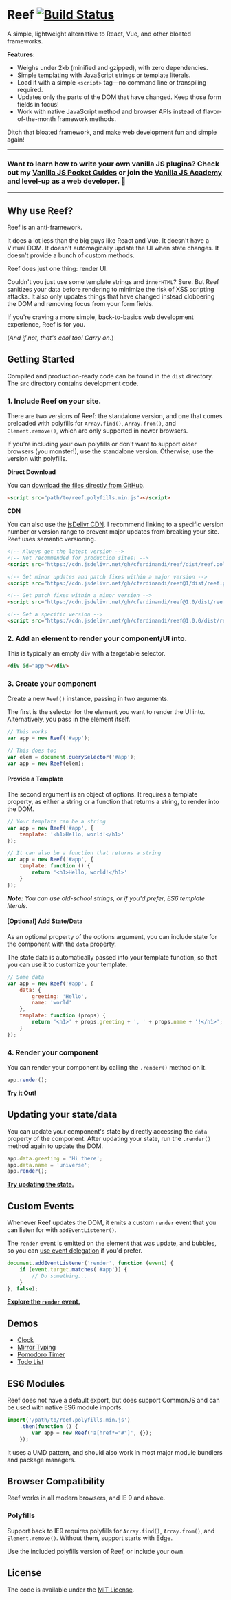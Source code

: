 # Reef [![Build Status](https://travis-ci.org/cferdinandi/reef.svg)](https://travis-ci.org/cferdinandi/reef)
A simple, lightweight alternative to React, Vue, and other bloated frameworks.

**Features:**

- Weighs under 2kb (minified and gzipped), with zero dependencies.
- Simple templating with JavaScript strings or template literals.
- Load it with a simple `<script>` tag&mdash;no command line or transpiling required.
- Updates only the parts of the DOM that have changed. Keep those form fields in focus!
- Work with native JavaScript method and browser APIs instead of flavor-of-the-month framework methods.

Ditch that bloated framework, and make web development fun and simple again!

<hr>

### Want to learn how to write your own vanilla JS plugins? Check out my [Vanilla JS Pocket Guides](https://vanillajsguides.com/) or join the [Vanilla JS Academy](https://vanillajsacademy.com) and level-up as a web developer. 🚀

<hr>

## Why use Reef?

Reef is an anti-framework.

It does a lot less than the big guys like React and Vue. It doesn't have a Virtual DOM. It doesn't automagically update the UI when state changes. It doesn't provide a bunch of custom methods.

Reef does just one thing: render UI.

Couldn't you just use some template strings and `innerHTML`? Sure. But Reef sanitizes your data before rendering to minimize the risk of XSS scripting attacks. It also only updates things that have changed instead clobbering the DOM and removing focus from your form fields.

If you're craving a more simple, back-to-basics web development experience, Reef is for you.

(*And if not, that's cool too! Carry on.*)



## Getting Started

Compiled and production-ready code can be found in the `dist` directory. The `src` directory contains development code.

### 1. Include Reef on your site.

There are two versions of Reef: the standalone version, and one that comes preloaded with polyfills for `Array.find()`, `Array.from()`, and `Element.remove()`, which are only supported in newer browsers.

If you're including your own polyfills or don't want to support older browsers (you monster!), use the standalone version. Otherwise, use the version with polyfills.

**Direct Download**

You can [download the files directly from GitHub](https://github.com/cferdinandi/reef/archive/master.zip).

```html
<script src="path/to/reef.polyfills.min.js"></script>
```

**CDN**

You can also use the [jsDelivr CDN](https://cdn.jsdelivr.net/gh/cferdinandi/reef/dist/). I recommend linking to a specific version number or version range to prevent major updates from breaking your site. Reef uses semantic versioning.

```html
<!-- Always get the latest version -->
<!-- Not recommended for production sites! -->
<script src="https://cdn.jsdelivr.net/gh/cferdinandi/reef/dist/reef.polyfills.min.js"></script>

<!-- Get minor updates and patch fixes within a major version -->
<script src="https://cdn.jsdelivr.net/gh/cferdinandi/reef@1/dist/reef.polyfills.min.js"></script>

<!-- Get patch fixes within a minor version -->
<script src="https://cdn.jsdelivr.net/gh/cferdinandi/reef@1.0/dist/reef.polyfills.min.js"></script>

<!-- Get a specific version -->
<script src="https://cdn.jsdelivr.net/gh/cferdinandi/reef@1.0.0/dist/reef.polyfills.min.js"></script>
```

### 2. Add an element to render your component/UI into.

This is typically an empty `div` with a targetable selector.

```html
<div id="app"></div>
```

### 3. Create your component

Create a new `Reef()` instance, passing in two arguments.



The first is the selector for the element you want to render the UI into. Alternatively, you pass in the element itself.

```js
// This works
var app = new Reef('#app');

// This does too
var elem = document.querySelector('#app');
var app = new Reef(elem);
```

#### Provide a Template

The second argument is an object of options. It requires a template property, as either a string or a function that returns a string, to render into the DOM.

```js
// Your template can be a string
var app = new Reef('#app', {
    template: '<h1>Hello, world!</h1>'
});

// It can also be a function that returns a string
var app = new Reef('#app', {
    template: function () {
        return '<h1>Hello, world!</h1>'
    }
});
```

*__Note:__ You can use old-school strings, or if you'd prefer, ES6 template literals.*

#### [Optional] Add State/Data

As an optional property of the options argument, you can include state for the component with the `data` property.

The state data is automatically passed into your template function, so that you can use it to customize your template.

```js
// Some data
var app = new Reef('#app', {
    data: {
        greeting: 'Hello',
        name: 'world'
    },
    template: function (props) {
        return '<h1>' + props.greeting + ', ' + props.name + '!</h1>';
    }
});
```

### 4. Render your component

You can render your component by calling the `.render()` method on it.

```js
app.render();
```

**[Try it Out!](http://jsfiddle.net/cferdinandi/1r0wyhfg/4/)**



## Updating your state/data

You can update your component's state by directly accessing the `data` property of the component. After updating your state, run the `.render()` method again to update the DOM.

```js
app.data.greeting = 'Hi there';
app.data.name = 'universe';
app.render();
```

**[Try updating the state.](http://jsfiddle.net/cferdinandi/cxbLru32/3/)**



## Custom Events

Whenever Reef updates the DOM, it emits a custom `render` event that you can listen for with `addEventListener()`.

The `render` event is emitted on the element that was update, and bubbles, so you can [use event delegation](https://gomakethings.com/checking-event-target-selectors-with-event-bubbling-in-vanilla-javascript/) if you'd prefer.

```js
document.addEventListener('render', function (event) {
    if (event.target.matches('#app')) {
        // Do something...
    }
}, false);
```

**[Explore the `render` event.](http://jsfiddle.net/cferdinandi/cx8fe42g/4/)**


## Demos

- [Clock](http://jsfiddle.net/cferdinandi/7o5zydvL/3/)
- [Mirror Typing](http://jsfiddle.net/cferdinandi/c1v6fq4a/8/)
- [Pomodoro Timer](http://jsfiddle.net/cferdinandi/xnf83tmw/)
- [Todo List](http://jsfiddle.net/cferdinandi/cm0qLyzu/1/)



## ES6 Modules

Reef does not have a default export, but does support CommonJS and can be used with native ES6 module imports.

```js
import('/path/to/reef.polyfills.min.js')
	.then(function () {
		var app = new Reef('a[href*="#"]', {});
	});
```

It uses a UMD pattern, and should also work in most major module bundlers and package managers.



## Browser Compatibility

Reef works in all modern browsers, and IE 9 and above.

### Polyfills

Support back to IE9 requires polyfills for `Array.find()`, `Array.from()`, and `Element.remove()`. Without them, support starts with Edge.

Use the included polyfills version of Reef, or include your own.



## License

The code is available under the [MIT License](LICENSE.md).